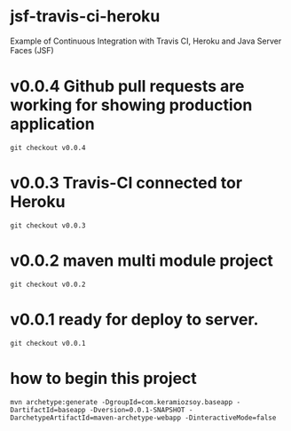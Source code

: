 # jsf-travis-ci-heroku
Example of Continuous Integration with Travis CI, Heroku and Java Server Faces (JSF)

# v0.0.4 Github pull requests are working for showing production application
`git checkout v0.0.4`

# v0.0.3 Travis-CI connected tor Heroku
`git checkout v0.0.3`

# v0.0.2 maven multi module project
`git checkout v0.0.2`

# v0.0.1 ready for deploy to server.
`git checkout v0.0.1`

# how to begin this project
`mvn archetype:generate -DgroupId=com.keramiozsoy.baseapp -DartifactId=baseapp -Dversion=0.0.1-SNAPSHOT -DarchetypeArtifactId=maven-archetype-webapp -DinteractiveMode=false`



